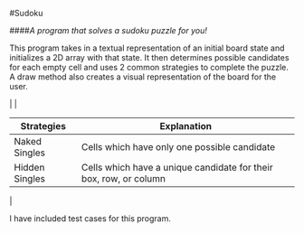 #Sudoku

####*A program that solves a sudoku puzzle for you!*

This program takes in a textual representation of an initial board state and initializes a 2D array with that state. It then determines possible candidates for each empty cell and uses 2 common strategies to complete the puzzle. A draw method also creates a visual representation of the board for the user. 

|
|

Strategies    | Explanation
------------- | -------------
Naked Singles | Cells which have only one possible candidate
Hidden Singles| Cells which have a unique candidate for their box, row, or column

|

I have included test cases for this program.
